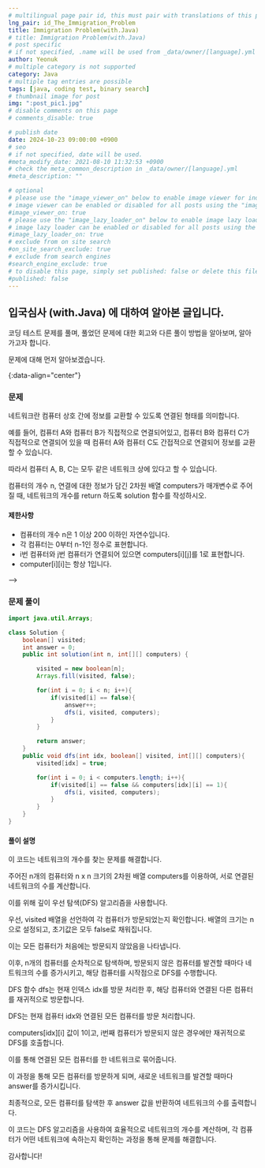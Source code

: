 ```yaml
---
# multilingual page pair id, this must pair with translations of this page. (This name must be unique)
lng_pair: id_The_Immigration_Problem
title: Immigration Problem(with.Java)
# title: Immigration Problem(with.Java)
# post specific
# if not specified, .name will be used from _data/owner/[language].yml
author: Yeonuk
# multiple category is not supported
category: Java
# multiple tag entries are possible
tags: [java, coding test, binary search]
# thumbnail image for post
img: ":post_pic1.jpg"
# disable comments on this page
# comments_disable: true

# publish date
date: 2024-10-23 09:00:00 +0900
# seo
# if not specified, date will be used.
#meta_modify_date: 2021-08-10 11:32:53 +0900
# check the meta_common_description in _data/owner/[language].yml
#meta_description: ""

# optional
# please use the "image_viewer_on" below to enable image viewer for individual pages or posts (_posts/ or [language]/_posts folders).
# image viewer can be enabled or disabled for all posts using the "image_viewer_posts: true" setting in _data/conf/main.yml.
#image_viewer_on: true
# please use the "image_lazy_loader_on" below to enable image lazy loader for individual pages or posts (_posts/ or [language]/_posts folders).
# image lazy loader can be enabled or disabled for all posts using the "image_lazy_loader_posts: true" setting in _data/conf/main.yml.
#image_lazy_loader_on: true
# exclude from on site search
#on_site_search_exclude: true
# exclude from search engines
#search_engine_exclude: true
# to disable this page, simply set published: false or delete this file
#published: false
---
```


<!-- outline-start -->

## 입국심사 (with.Java) 에 대하여 알아본 글입니다.

코딩 테스트 문제를 풀며, 풀었던 문제에 대한 회고와 다른 풀이 방법을 알아보며, 알아가고자 합니다.

문제에 대해 먼저 알아보겠습니다.

{:data-align="center"}

<!-- outline-end -->

### 문제

네트워크란 컴퓨터 상호 간에 정보를 교환할 수 있도록 연결된 형태를 의미합니다.

예를 들어, 컴퓨터 A와 컴퓨터 B가 직접적으로 연결되어있고, 컴퓨터 B와 컴퓨터 C가 직접적으로 연결되어 있을 때 컴퓨터 A와 컴퓨터 C도 간접적으로 연결되어 정보를 교환할 수 있습니다.

따라서 컴퓨터 A, B, C는 모두 같은 네트워크 상에 있다고 할 수 있습니다.

컴퓨터의 개수 n, 연결에 대한 정보가 담긴 2차원 배열 computers가 매개변수로 주어질 때, 네트워크의 개수를 return 하도록 solution 함수를 작성하시오.

#### 제한사항

- 컴퓨터의 개수 n은 1 이상 200 이하인 자연수입니다.
- 각 컴퓨터는 0부터 n-1인 정수로 표현합니다.
- i번 컴퓨터와 j번 컴퓨터가 연결되어 있으면 computers[i][j]를 1로 표현합니다.
- computer[i][i]는 항상 1입니다.

<!-- #### 입출력 예

| n   | s   | result |
| --- | --- | ------ |
| 2   | 9   | [4, 5] |
| 2   | 1   | [-1]   |
| 2   | 8   | [4, 4] |

<!-- | begin | target | words                                      | return |
| ----- | ------ | ------------------------------------------ | ------ |
| "hit" | "cog"  | ["hot", "dot", "dog", "lot", "log", "cog"] | 4      |
| "hit" | "cog"  | ["hot", "dot", "dog", "lot", "log"]        | 0      | --> -->

### 문제 풀이

```java
import java.util.Arrays;

class Solution {
    boolean[] visited;
    int answer = 0;
    public int solution(int n, int[][] computers) {

        visited = new boolean[n];
        Arrays.fill(visited, false);

        for(int i = 0; i < n; i++){
            if(visited[i] == false){
                answer++;
                dfs(i, visited, computers);
            }
        }

        return answer;
    }
    public void dfs(int idx, boolean[] visited, int[][] computers){
        visited[idx] = true;

        for(int i = 0; i < computers.length; i++){
            if(visited[i] == false && computers[idx][i] == 1){
                dfs(i, visited, computers);
            }
        }
    }
}
```

#### 풀이 설명

이 코드는 네트워크의 개수를 찾는 문제를 해결합니다.

주어진 n개의 컴퓨터와 n x n 크기의 2차원 배열 computers를 이용하여, 서로 연결된 네트워크의 수를 계산합니다.

이를 위해 깊이 우선 탐색(DFS) 알고리즘을 사용합니다.

우선, visited 배열을 선언하여 각 컴퓨터가 방문되었는지 확인합니다. 배열의 크기는 n으로 설정되고, 초기값은 모두 false로 채워집니다.

이는 모든 컴퓨터가 처음에는 방문되지 않았음을 나타냅니다.

이후, n개의 컴퓨터를 순차적으로 탐색하며, 방문되지 않은 컴퓨터를 발견할 때마다 네트워크의 수를 증가시키고, 해당 컴퓨터를 시작점으로 DFS를 수행합니다.

DFS 함수 dfs는 현재 인덱스 idx를 방문 처리한 후, 해당 컴퓨터와 연결된 다른 컴퓨터를 재귀적으로 방문합니다.

DFS는 현재 컴퓨터 idx와 연결된 모든 컴퓨터를 방문 처리합니다.

computers[idx][i] 값이 1이고, i번째 컴퓨터가 방문되지 않은 경우에만 재귀적으로 DFS를 호출합니다.

이를 통해 연결된 모든 컴퓨터를 한 네트워크로 묶어줍니다.

이 과정을 통해 모든 컴퓨터를 방문하게 되며, 새로운 네트워크를 발견할 때마다 answer를 증가시킵니다.

최종적으로, 모든 컴퓨터를 탐색한 후 answer 값을 반환하여 네트워크의 수를 출력합니다.

이 코드는 DFS 알고리즘을 사용하여 효율적으로 네트워크의 개수를 계산하며, 각 컴퓨터가 어떤 네트워크에 속하는지 확인하는 과정을 통해 문제를 해결합니다.

감사합니다!
